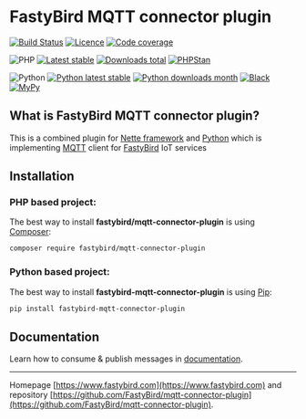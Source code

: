 # FastyBird MQTT connector plugin

[![Build Status](https://badgen.net/github/checks/FastyBird/mqtt-connector-plugin/master?cache=300&style=flast-square)](https://github.com/FastyBird/mqtt-connector-plugin/actions)
[![Licence](https://badgen.net/github/license/FastyBird/mqtt-connector-plugin?cache=300&style=flast-square)](https://github.com/FastyBird/mqtt-connector-plugin/blob/master/LICENSE.md)
[![Code coverage](https://badgen.net/coveralls/c/github/FastyBird/mqtt-connector-plugin?cache=300&style=flast-square)](https://coveralls.io/r/FastyBird/mqtt-connector-plugin)

![PHP](https://badgen.net/packagist/php/FastyBird/mqtt-connector-plugin?cache=300&style=flast-square)
[![Latest stable](https://badgen.net/packagist/v/FastyBird/mqtt-connector-plugin/latest?cache=300&style=flast-square)](https://packagist.org/packages/FastyBird/mqtt-connector-plugin)
[![Downloads total](https://badgen.net/packagist/dt/FastyBird/mqtt-connector-plugin?cache=300&style=flast-square)](https://packagist.org/packages/FastyBird/mqtt-connector-plugin)
[![PHPStan](https://img.shields.io/badge/PHPStan-enabled-brightgreen.svg?style=flat-square)](https://github.com/phpstan/phpstan)

![Python](https://badgen.net/pypi/python/fastybird-mqtt-connector-plugin?cache=300&style=flat-square)
[![Python latest stable](https://badgen.net/pypi/v/fastybird-mqtt-connector-plugin?cache=300&style=flat-square)](https://pypi.org/project/fastybird-mqtt-connector-plugin/)
[![Python downloads month](https://img.shields.io/pypi/dm/fastybird-mqtt-connector-plugin?cache=300&style=flat-square)](https://pypi.org/project/fastybird-mqtt-connector-plugin/)
[![Black](https://img.shields.io/badge/black-enabled-brightgreen.svg?style=flat-square)](https://github.com/psf/black)
[![MyPy](https://img.shields.io/badge/mypy-enabled-brightgreen.svg?style=flat-square)](http://mypy-lang.org)

## What is FastyBird MQTT connector plugin?

This is a combined plugin for [Nette framework](https://nette.org) and [Python](https://www.python.org) which is implementing [MQTT](https://mqtt.org) client for [FastyBird](https://www.fastybird.com) IoT services

## Installation

### PHP based project:

The best way to install **fastybird/mqtt-connector-plugin** is using [Composer](http://getcomposer.org/):

```sh
composer require fastybird/mqtt-connector-plugin
```

### Python based project:

The best way to install **fastybird-mqtt-connector-plugin** is using [Pip](https://pip.pypa.io/en/stable/):

```sh
pip install fastybird-mqtt-connector-plugin
```

## Documentation

Learn how to consume & publish messages in [documentation](https://github.com/FastyBird/mqtt-connector-plugin/blob/master/.docs/en/index.md).

***
Homepage [https://www.fastybird.com](https://www.fastybird.com) and repository [https://github.com/FastyBird/mqtt-connector-plugin](https://github.com/FastyBird/mqtt-connector-plugin).
